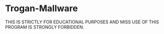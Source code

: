 # Trogan-Mallware
THIS IS STRICTLY FOR EDUCATIONAL PURPOSES AND MISS USE OF THIS PROGRAM IS STRONGLY FORBIDDEN.
